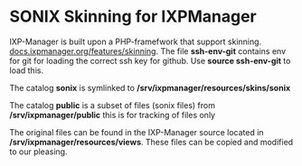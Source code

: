 # SONIX Skinning for IXPManager
IXP-Manager is built upon a PHP-framefwork that support skinning. [docs.ixpmanager.org/features/skinning](https://docs.ixpmanager.org/features/skinning/).
The file **ssh-env-git** contains env for git for loading the correct ssh key for github. Use **source ssh-env-git** to load this. 

The catalog **sonix** is symlinked to **/srv/ixpmanager/resources/skins/sonix**

The catalog **public** is a subset of files (sonix files) from **/srv/ixpmanager/public** this is for tracking of files only

The original files can be found in the IXP-Manager source located in **/srv/ixpmanager/resources/views**. These files can be copied and modified to our pleasing.
